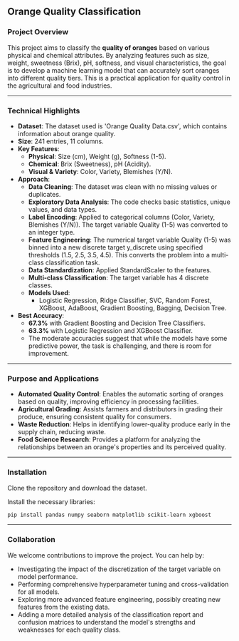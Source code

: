 ## Orange Quality Classification

### Project Overview

This project aims to classify the **quality of oranges** based on various physical and chemical attributes. By analyzing features such as size, weight, sweetness (Brix), pH, softness, and visual characteristics, the goal is to develop a machine learning model that can accurately sort oranges into different quality tiers. This is a practical application for quality control in the agricultural and food industries.

-----

### Technical Highlights

  * **Dataset**: The dataset used is 'Orange Quality Data.csv', which contains information about orange quality.
  * **Size**: 241 entries, 11 columns.
  * **Key Features**:
      * **Physical**: Size (cm), Weight (g), Softness (1-5).
      * **Chemical**: Brix (Sweetness), pH (Acidity).
      * **Visual & Variety**: Color, Variety, Blemishes (Y/N).
  * **Approach**:
      * **Data Cleaning**: The dataset was clean with no missing values or duplicates.
      * **Exploratory Data Analysis**: The code checks basic statistics, unique values, and data types.
      * **Label Encoding**: Applied to categorical columns (Color, Variety, Blemishes (Y/N)). The target variable Quality (1-5) was converted to an integer type.
      * **Feature Engineering**: The numerical target variable Quality (1-5) was binned into a new discrete target y\_discrete using specified thresholds (1.5, 2.5, 3.5, 4.5). This converts the problem into a multi-class classification task.
      * **Data Standardization**: Applied StandardScaler to the features.
      * **Multi-class Classification**: The target variable has 4 discrete classes.
      * **Models Used**:
          * Logistic Regression, Ridge Classifier, SVC, Random Forest, XGBoost, AdaBoost, Gradient Boosting, Bagging, Decision Tree.
  * **Best Accuracy**:
      * **67.3%** with Gradient Boosting and Decision Tree Classifiers.
      * **63.3%** with Logistic Regression and XGBoost Classifier.
      * The moderate accuracies suggest that while the models have some predictive power, the task is challenging, and there is room for improvement.

-----

### Purpose and Applications

  * **Automated Quality Control**: Enables the automatic sorting of oranges based on quality, improving efficiency in processing facilities.
  * **Agricultural Grading**: Assists farmers and distributors in grading their produce, ensuring consistent quality for consumers.
  * **Waste Reduction**: Helps in identifying lower-quality produce early in the supply chain, reducing waste.
  * **Food Science Research**: Provides a platform for analyzing the relationships between an orange's properties and its perceived quality.

-----

### Installation

Clone the repository and download the dataset.

Install the necessary libraries:

```bash
pip install pandas numpy seaborn matplotlib scikit-learn xgboost
```

-----

### Collaboration

We welcome contributions to improve the project. You can help by:

  * Investigating the impact of the discretization of the target variable on model performance.
  * Performing comprehensive hyperparameter tuning and cross-validation for all models.
  * Exploring more advanced feature engineering, possibly creating new features from the existing data.
  * Adding a more detailed analysis of the classification report and confusion matrices to understand the model's strengths and weaknesses for each quality class.
